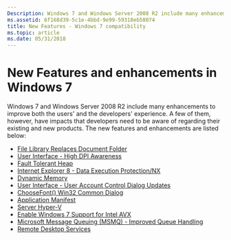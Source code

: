 ```yaml
---
Description: Windows 7 and Windows Server 2008 R2 include many enhancements to improve both the users' and the developers' experience.
ms.assetid: 6f168d39-5c1e-4bbd-9e99-59318eb58074
title: New Features - Windows 7 compatibility
ms.topic: article
ms.date: 05/31/2018
---
```


# New Features and enhancements in Windows 7

Windows 7 and Windows Server 2008 R2 include many enhancements to improve both the users' and the developers' experience. A few of them, however, have impacts that developers need to be aware of regarding their existing and new products. The new features and enhancements are listed below:

-   [File Library Replaces Document Folder](file-library-replaces-document-folder.md)
-   [User Interface - High DPI Awareness](user-interface---high-dpi-awareness.md)
-   [Fault Tolerant Heap](fault-tolerant-heap.md)
-   [Internet Explorer 8 - Data Execution Protection/NX](internet-explorer-8---data-execution-protection-nx.md)
-   [Dynamic Memory](dynamic-memory.md)
-   [User Interface - User Account Control Dialog Updates](user-interface---user-account-control-dialog-updates.md)
-   [ChooseFont() Win32 Common Dialog](choosefont-win32-common-dialog.md)
-   [Application Manifest](compatibility---application-manifest.md)
-   [Server Hyper-V](server-hyper-v.md)
-   [Enable Windows 7 Support for Intel AVX](enable-windows-7-support-for-intel-avx.md)
-   [Microsoft Message Queuing (MSMQ) - Improved Queue Handling](microsoft-message-queuing--msmq----improved-queue-handling.md)
-   [Remote Desktop Services](terminal-services.md)

 

 
